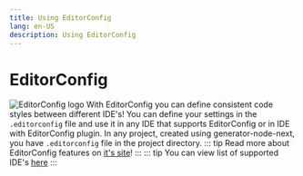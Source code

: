 ```yaml
---
title: Using EditorConfig
lang: en-US
description: Using EditorConfig
---
```


# EditorConfig
![EditorConfig logo](https://editorconfig.org/logo.png)
With EditorConfig you can define consistent code styles between different IDE's! You can define your settings in the `.editorconfig` file and use it in any IDE that supports EditorConfig or in IDE with EditorConfig plugin. In any project, created using generator-node-next, you have `.editorconfig` file in the project directory.
::: tip
Read more about EditorConfig features on [it's site](https://editorconfig.org/)!
:::
::: tip
You can view list of supported IDE's [here](https://editorconfig.org/#download)
:::
